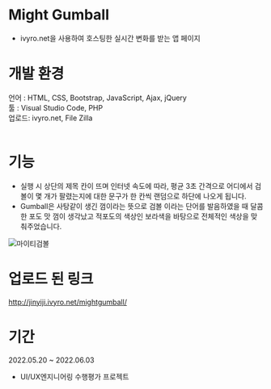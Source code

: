 # Might Gumball
- ivyro.net을 사용하여 호스팅한 실시간 변화를 받는 앱 페이지

# 개발 환경
언어 : HTML, CSS, Bootstrap, JavaScript, Ajax, jQuery <br>
툴 : Visual Studio Code, PHP <br>
업로드: ivyro.net, File Zilla <br><br>

# 기능
- 실행 시 상단의 제목 칸이 뜨며 인터넷 속도에 따라, 평균 3초 간격으로 어디에서 검볼이 몇 개가 팔렸는지에 대한 문구가 한 칸씩 랜덤으로 하단에 나오게 됩니다.
- Gumball은 사탕같이 생긴 껌이라는 뜻으로 검볼 이라는 단어를 발음하였을 때 달콤한 포도 맛 껌이 생각났고 적포도의 색상인 보라색을 바탕으로 전체적인 색상을 맞춰주었습니다.

![마이티검볼](https://user-images.githubusercontent.com/73942023/180127747-a7a01e1f-e029-42a6-ae50-80b81ebfa352.png)

# 업로드 된 링크
http://jinyiji.ivyro.net/mightgumball/

# 기간
2022.05.20 ~ 2022.06.03 <br>
- UI/UX엔지니어링 수행평가 프로젝트
